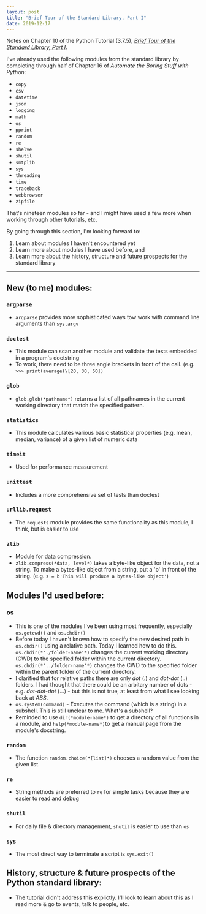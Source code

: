 ```yaml
---
layout: post
title: "Brief Tour of the Standard Library, Part I"
date: 2019-12-17
---
```


Notes on Chapter 10 of the Python Tutorial (3.7.5), [*Brief Tour of the Standard Library, Part I*](https://docs.python.org/3.7/tutorial/stdlib.html). 

I've already used the following modules from the standard library by completing through half of Chapter 16 of *Automate 
the Boring Stuff with Python*:

* `copy`
* `csv`
* `datetime`
* `json`
* `logging`
* `math`
* `os`
* `pprint`
* `random`
* `re`
* `shelve`
* `shutil`
* `smtplib`
* `sys`
* `threading`
* `time`
* `traceback`
* `webbrowser`
* `zipfile`

That's nineteen modules so far - and I might have used a few more when working through other tutorials, etc. 

By going through this section, I'm looking forward to: 

1. Learn about modules I haven't encountered yet
2. Learn more about modules I have used before, and 
3. Learn more about the history, structure and future prospects for the standard library

---
## New (to me) modules:
### `argparse`
* `argparse` provides more sophisticated ways tow work with command line arguments than `sys.argv`

### `doctest`
* This module can scan another module and validate the tests embedded in a program's doctstring
* To work, there need to be three angle brackets in front of the call. (e.g. `>>> print(average(\[20, 30, 50])`

### `glob`
* `glob.glob(*pathname*)` returns a list of all pathnames in the current working directory that match the specified pattern.

### `statistics`
* This module calculates various basic statistical properties (e.g. mean, median, variance) of a given list of numeric data

### `timeit`
* Used for performance measurement 

### `unittest`
* Includes a more comprehensive set of tests than doctest

### `urllib.request`
* The `requests` module provides the same functionality as this module, I think, but is easier to use

### `zlib`
* Module for data compression.
* `zlib.compress(*data, level*)` takes a byte-like object for the data, not a string. To make a bytes-like object from a string, put a 'b' in front of the string. (e.g. `s = b'This will produce a bytes-like object'`)

## Modules I'd used before:
### os
* This is one of the modules I've been using most frequently, especially `os.getcwd()` and `os.chdir()`
* Before today I haven't known how to specify the new desired path in `os.chdir()` using a relative path. Today I learned how to do this. `os.chdir(*'./folder-name'*)` changes the current working directory (CWD) to the specified folder within the current directory. `os.chdir(*'../folder-name'*)` changes the CWD to the specified folder within the parent folder of the current directory.
* I clarified that for relative paths there are only *dot* (.) and *dot-dot* (..) folders. I had thought that there could be an arbitary number of dots - e.g. *dot-dot-dot* (...) - but this is not true, at least from what I see looking back at *ABS*.
* `os.system(command)` - Executes the command (which is a string) in a subshell. This is still unclear to me. What's a subshell? 
* Reminded to use `dir(*module-name*)` to get a directory of all functions in a module, and `help(*module-name*)`to get a manual page from the module's docstring.

### `random`
* The function `random.choice(*[list]*)` chooses a random value from the given list.

### `re`
* String methods are preferred to `re` for simple tasks because they are easier to read and debug

### `shutil`
* For daily file & directory management, `shutil` is easier to use than `os` 

### `sys`
* The most direct way to terminate a script is `sys.exit()`

## History, structure & future prospects of the Python standard library:
* The tutorial didn't address this explictly. I'll look to learn about this as I read more & go to events, talk to people, etc. 
